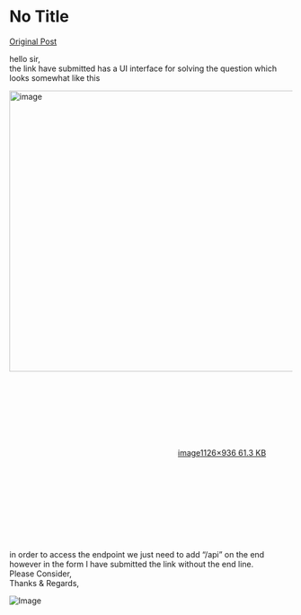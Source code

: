 # No Title

[Original Post](https://discourse.onlinedegree.iitm.ac.in/t/169029/606)

<p>hello sir,<br>
the link have submitted has a UI interface for solving the question which looks somewhat like this<br>
<div class="lightbox-wrapper"><a class="lightbox" href="https://europe1.discourse-cdn.com/flex013/uploads/iitm/original/3X/5/7/57caf380ea25455122ddb81e1e55ddece3066378.png" data-download-href="/uploads/short-url/cwEmn47iWnjrRuacnEPebTXOzos.png?dl=1" title="image" rel="noopener nofollow ugc"><img src="https://europe1.discourse-cdn.com/flex013/uploads/iitm/optimized/3X/5/7/57caf380ea25455122ddb81e1e55ddece3066378_2_601x500.png" alt="image" data-base62-sha1="cwEmn47iWnjrRuacnEPebTXOzos" width="601" height="500" srcset="https://europe1.discourse-cdn.com/flex013/uploads/iitm/optimized/3X/5/7/57caf380ea25455122ddb81e1e55ddece3066378_2_601x500.png, https://europe1.discourse-cdn.com/flex013/uploads/iitm/optimized/3X/5/7/57caf380ea25455122ddb81e1e55ddece3066378_2_901x750.png 1.5x, https://europe1.discourse-cdn.com/flex013/uploads/iitm/original/3X/5/7/57caf380ea25455122ddb81e1e55ddece3066378.png 2x" data-dominant-color="E6E3F6"><div class="meta"><svg class="fa d-icon d-icon-far-image svg-icon" aria-hidden="true"><use href="#far-image"></use></svg><span class="filename">image</span><span class="informations">1126×936 61.3 KB</span><svg class="fa d-icon d-icon-discourse-expand svg-icon" aria-hidden="true"><use href="#discourse-expand"></use></svg></div></a></div></p>
<p>in order to access the endpoint we just need to add “/api” on the end however in the form I have submitted the link without the end line.<br>
Please Consider,<br>
Thanks &amp; Regards,</p>

![Image](https://europe1.discourse-cdn.com/flex013/uploads/iitm/optimized/3X/5/7/57caf380ea25455122ddb81e1e55ddece3066378_2_601x500.png)